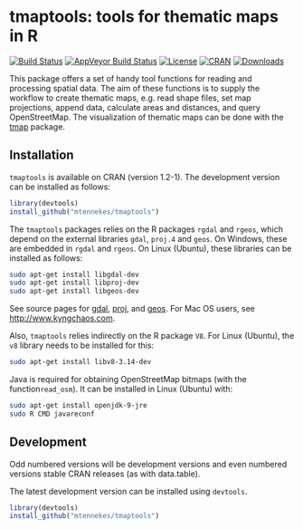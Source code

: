 tmaptools: tools for thematic maps in R
===

[![Build Status](https://travis-ci.org/mtennekes/tmaptools.png?branch=master)](https://travis-ci.org/mtennekes/tmaptools)
[![AppVeyor Build Status](https://ci.appveyor.com/api/projects/status/github/mtennekes/tmaptools?branch=master&svg=true)](https://ci.appveyor.com/project/mtennekes/tmaptools)<!---[![Coverage Status](https://img.shields.io/codecov/c/github/mtennekes/tmaptools/master.svg)](https://codecov.io/github/mtennekes/tmaptools?branch=master)--->
[![License](https://img.shields.io/badge/License-GPL%20v3-brightgreen.svg?style=flat)](http://www.gnu.org/licenses/gpl-3.0.html) 
[![CRAN](http://www.r-pkg.org/badges/version/tmap)](https://cran.r-project.org/package=tmaptools) 
[![Downloads](http://cranlogs.r-pkg.org/badges/tmaptools?color=brightgreen)](http://www.r-pkg.org/pkg/tmaptools)

This package offers a set of handy tool functions for reading and processing spatial data. The aim of these functions is to supply the workflow to create thematic maps, e.g. read shape files, set map projections, append data, calculate areas and distances, and query OpenStreetMap. The visualization of thematic maps can be done with the [tmap](https://github.com/mtennekes/tmap) package.

Installation
------------

`tmaptools` is available on CRAN (version 1.2-1). The development version can be installed as follows:

```r
library(devtools)
install_github("mtennekes/tmaptools")
```

The `tmaptools` packages relies on the R packages `rgdal` and `rgeos`, which depend on the external libraries `gdal`, `proj.4` and `geos`. On Windows, these are embedded in `rgdal` and `rgeos`. On Linux (Ubuntu), these libraries can be installed as follows:

```bash
sudo apt-get install libgdal-dev
sudo apt-get install libproj-dev
sudo apt-get install libgeos-dev
```

See source pages for [gdal](http://trac.osgeo.org/gdal), [proj](http://trac.osgeo.org/proj), and [geos](http://trac.osgeo.org/geos). For Mac OS users, see http://www.kyngchaos.com.

Also, `tmaptools` relies indirectly on the R package `V8`. For Linux (Ubuntu), the `v8` library needs to be installed for this:

```bash
sudo apt-get install libv8-3.14-dev
```

Java is required for obtaining OpenStreetMap bitmaps (with the function`read_osm`). It can be installed in Linux (Ubuntu) with:

```bash
sudo apt-get install openjdk-9-jre
sudo R CMD javareconf
```


Development
------------

Odd numbered versions will be development versions and even numbered versions stable CRAN releases (as with data.table).

The latest development version can be installed using `devtools`.

```r
library(devtools)
install_github("mtennekes/tmaptools")
```
